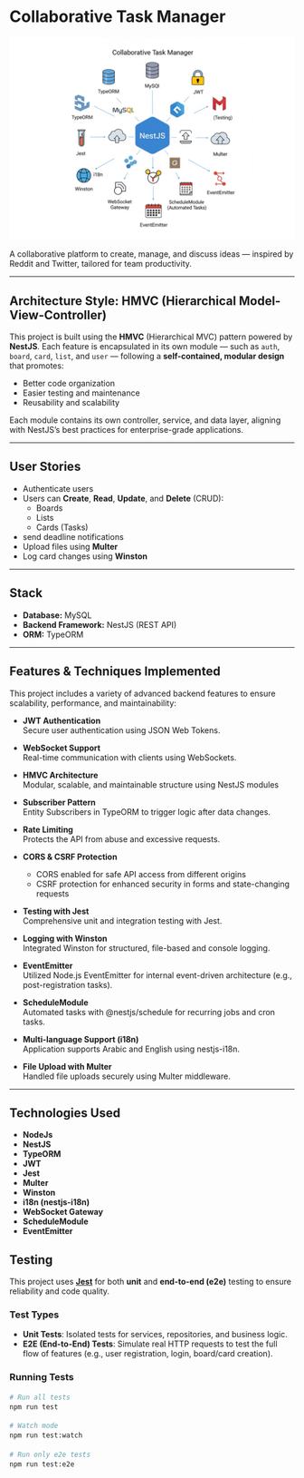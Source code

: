 # Collaborative Task Manager

![Project Preview](project.png)

A collaborative platform to create, manage, and discuss ideas — inspired by Reddit and Twitter, tailored for team productivity.


---

## Architecture Style: HMVC (Hierarchical Model-View-Controller)

This project is built using the **HMVC** (Hierarchical MVC) pattern powered by **NestJS**. Each feature is encapsulated in its own module — such as `auth`, `board`, `card`, `list`, and `user` — following a **self-contained, modular design** that promotes:

- Better code organization
- Easier testing and maintenance
- Reusability and scalability

Each module contains its own controller, service, and data layer, aligning with NestJS’s best practices for enterprise-grade applications.


---

## User Stories

- Authenticate users
- Users can **Create**, **Read**, **Update**, and **Delete** (CRUD):
  - Boards
  - Lists
  - Cards (Tasks)
- send deadline notifications
- Upload files using **Multer**
- Log card changes using **Winston**

---

## Stack

- **Database:** MySQL
- **Backend Framework:** NestJS (REST API)
- **ORM:** TypeORM

---

## Features & Techniques Implemented

This project includes a variety of advanced backend features to ensure scalability, performance, and maintainability:

- **JWT Authentication**  
  Secure user authentication using JSON Web Tokens.

- **WebSocket Support**  
  Real-time communication with clients using WebSockets.

- **HMVC Architecture**  
  Modular, scalable, and maintainable structure using NestJS modules

- **Subscriber Pattern**  
  Entity Subscribers in TypeORM to trigger logic after data changes.

- **Rate Limiting**  
  Protects the API from abuse and excessive requests.

- **CORS & CSRF Protection**
  - CORS enabled for safe API access from different origins
  - CSRF protection for enhanced security in forms and state-changing requests

- **Testing with Jest**  
  Comprehensive unit and integration testing with Jest.

- **Logging with Winston**  
  Integrated Winston for structured, file-based and console logging.

- **EventEmitter**  
  Utilized Node.js EventEmitter for internal event-driven architecture (e.g., post-registration tasks).

- **ScheduleModule**  
  Automated tasks with @nestjs/schedule for recurring jobs and cron tasks.

- **Multi-language Support (i18n)**  
  Application supports Arabic and English using nestjs-i18n.

- **File Upload with Multer**  
  Handled file uploads securely using Multer middleware.

---

## Technologies Used

- **NodeJs**
- **NestJS**
- **TypeORM**
- **JWT**
- **Jest**
- **Multer**
- **Winston**
- **i18n (nestjs-i18n)**
- **WebSocket Gateway**
- **ScheduleModule**
- **EventEmitter**


## Testing

This project uses **[Jest](https://jestjs.io/)** for both **unit** and **end-to-end (e2e)** testing to ensure reliability and code quality.

### Test Types

- **Unit Tests**: Isolated tests for services, repositories, and business logic.
- **E2E (End-to-End) Tests**: Simulate real HTTP requests to test the full flow of features (e.g., user registration, login, board/card creation).

### Running Tests

```bash
# Run all tests
npm run test

# Watch mode
npm run test:watch

# Run only e2e tests
npm run test:e2e